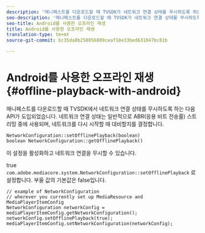 ```yaml
---
description: '매니페스트를 다운로드할 때 TVSDK가 네트워크 연결 상태를 무시하도록 하는 새로운 API가 도입되었습니다. '
seo-description: '매니페스트를 다운로드할 때 TVSDK가 네트워크 연결 상태를 무시하도록 하는 새로운 API가 도입되었습니다. '
seo-title: Android를 사용한 오프라인 재생
title: Android를 사용한 오프라인 재생
translation-type: tm+mt
source-git-commit: bc35da8b258056809ceaf18e33bed631047bc81b

---
```



# Android를 사용한 오프라인 재생 {#offline-playback-with-android}

매니페스트를 다운로드할 때 TVSDK에서 네트워크 연결 상태를 무시하도록 하는 다음 API가 도입되었습니다. 네트워크 연결 상태는 일반적으로 ABR(응용 비트 전송률) 스트리밍 중에 사용되며, 네트워크를 다시 시작할 때 대비할지를 결정합니다.

```
NetworkConfiguration::setOfflinePlayback(boolean)
boolean NetworkConfiguration::getOfflinePlayback()
```

이 설정을 활성화하고 네트워크 연결을 무시할 수 있습니다.

true `com.adobe.mediacore.system.NetworkConfiguration::setOfflinePlayback` 로 설정합니다. 부울 값의 기본값은 false입니다.

```
// example of NetworkConfiguration
// wherever you currently set up MediaResource and MediaPlayerItemConfig
NetworkConfiguration networkConfig = mediaPlayerItemConfig.getNetworkConfiguration();
networkConfig.setOfflinePlayback(true);
mediaPlayerItemConfig.setNetworkConfiguration(networkConfig);
```
